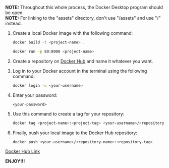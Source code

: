 **NOTE:** Throughout this whole process, the Docker Desktop program should be open.  
**NOTE:** For linking to the "assets" directory, don't use "/assets" and use "/" instead.

1. Create a local Docker image with the following command:

    ```bash
    docker build -t <project-name> .
    
    docker run -p 80:8000 <project-name>
    ```

2. Create a repository on [Docker Hub](https://hub.docker.com/) and name it whatever you want.

3. Log in to your Docker account in the terminal using the following command:

    ```bash
    docker login -u <your-username>
    ```

4. Enter your password:

    ```
    <your-password>
    ```

5. Use this command to create a tag for your repository:

    ```bash
    docker tag <project-name>:<project-tag> <your-username>/<repository-name>:<repository-tag>
    ```

6. Finally, push your local image to the Docker Hub repository:

    ```bash
    docker push <your-username>/<repository-name>:<repository-tag>
    ```

[Docker Hub Link](https://hub.docker.com/)

**ENJOY!!!**
